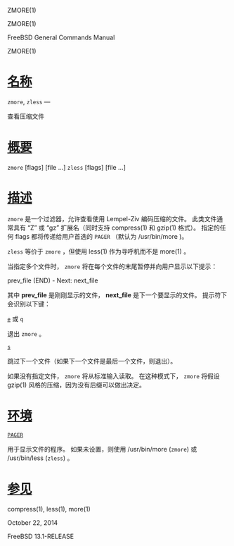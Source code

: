   ZMORE(1)  

ZMORE(1)

FreeBSD General Commands Manual

ZMORE(1)

[名称](#__u540D___u79F0_)
=======================

`zmore`, `zless` —

查看压缩文件

[概要](#__u6982___u8981_)
=======================

`zmore` \[flags\] \[file ...\] `zless` \[flags\] \[file ...\]

[描述](#__u63CF___u8FF0_)
=======================

`zmore` 是一个过滤器，允许查看使用 Lempel-Ziv 编码压缩的文件。 此类文件通常具有 “Z” 或 “gz” 扩展名（同时支持 compress(1) 和 gzip(1) 格式）。 指定的任何 flags 都将传递给用户首选的 `PAGER` （默认为 /usr/bin/more )。

`zless` 等价于 `zmore` ，但使用 less(1) 作为寻呼机而不是 more(1) 。

当指定多个文件时， `zmore` 将在每个文件的末尾暂停并向用户显示以下提示：

prev\_file (END) - Next: next\_file 

其中 **prev\_file** 是刚刚显示的文件， **next\_file** 是下一个要显示的文件。 提示符下会识别以下键：

[`e`](#e) 或 `q`

退出 `zmore` 。

[`s`](#s)

跳过下一个文件（如果下一个文件是最后一个文件，则退出）。

如果没有指定文件， `zmore` 将从标准输入读取。 在这种模式下， `zmore` 将假设 gzip(1) 风格的压缩，因为没有后缀可以做出决定。

[环境](#__u73AF___u5883_)
=======================

[`PAGER`](#PAGER)

用于显示文件的程序。 如果未设置，则使用 /usr/bin/more (`zmore`) 或 /usr/bin/less (`zless`) 。

[参见](#__u53C2___u89C1_)
=======================

compress(1), less(1), more(1)

October 22, 2014

FreeBSD 13.1-RELEASE